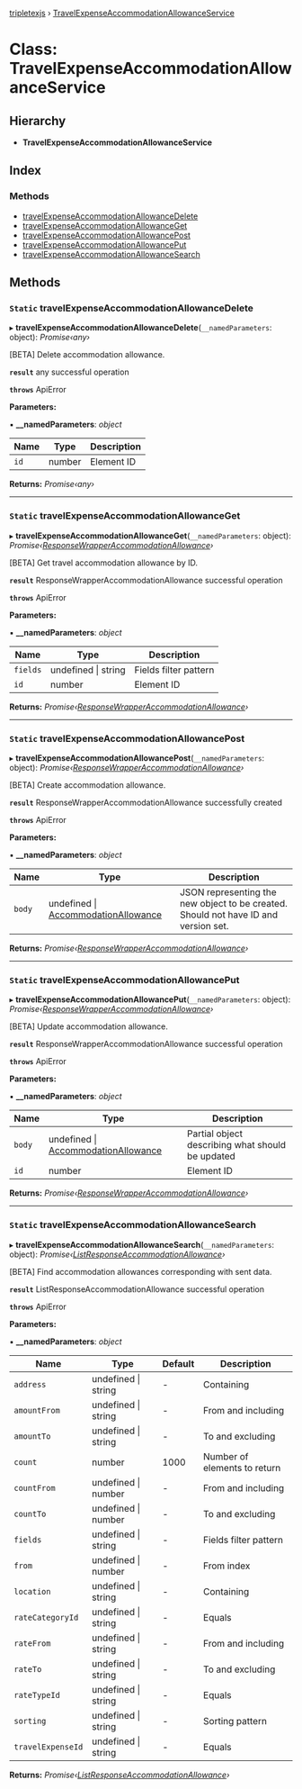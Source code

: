 [tripletexjs](../README.md) › [TravelExpenseAccommodationAllowanceService](travelexpenseaccommodationallowanceservice.md)

# Class: TravelExpenseAccommodationAllowanceService

## Hierarchy

* **TravelExpenseAccommodationAllowanceService**

## Index

### Methods

* [travelExpenseAccommodationAllowanceDelete](travelexpenseaccommodationallowanceservice.md#static-travelexpenseaccommodationallowancedelete)
* [travelExpenseAccommodationAllowanceGet](travelexpenseaccommodationallowanceservice.md#static-travelexpenseaccommodationallowanceget)
* [travelExpenseAccommodationAllowancePost](travelexpenseaccommodationallowanceservice.md#static-travelexpenseaccommodationallowancepost)
* [travelExpenseAccommodationAllowancePut](travelexpenseaccommodationallowanceservice.md#static-travelexpenseaccommodationallowanceput)
* [travelExpenseAccommodationAllowanceSearch](travelexpenseaccommodationallowanceservice.md#static-travelexpenseaccommodationallowancesearch)

## Methods

### `Static` travelExpenseAccommodationAllowanceDelete

▸ **travelExpenseAccommodationAllowanceDelete**(`__namedParameters`: object): *Promise‹any›*

[BETA] Delete accommodation allowance.

**`result`** any successful operation

**`throws`** ApiError

**Parameters:**

▪ **__namedParameters**: *object*

Name | Type | Description |
------ | ------ | ------ |
`id` | number | Element ID |

**Returns:** *Promise‹any›*

___

### `Static` travelExpenseAccommodationAllowanceGet

▸ **travelExpenseAccommodationAllowanceGet**(`__namedParameters`: object): *Promise‹[ResponseWrapperAccommodationAllowance](../interfaces/responsewrapperaccommodationallowance.md)›*

[BETA] Get travel accommodation allowance by ID.

**`result`** ResponseWrapperAccommodationAllowance successful operation

**`throws`** ApiError

**Parameters:**

▪ **__namedParameters**: *object*

Name | Type | Description |
------ | ------ | ------ |
`fields` | undefined &#124; string | Fields filter pattern |
`id` | number | Element ID |

**Returns:** *Promise‹[ResponseWrapperAccommodationAllowance](../interfaces/responsewrapperaccommodationallowance.md)›*

___

### `Static` travelExpenseAccommodationAllowancePost

▸ **travelExpenseAccommodationAllowancePost**(`__namedParameters`: object): *Promise‹[ResponseWrapperAccommodationAllowance](../interfaces/responsewrapperaccommodationallowance.md)›*

[BETA] Create accommodation allowance.

**`result`** ResponseWrapperAccommodationAllowance successfully created

**`throws`** ApiError

**Parameters:**

▪ **__namedParameters**: *object*

Name | Type | Description |
------ | ------ | ------ |
`body` | undefined &#124; [AccommodationAllowance](../interfaces/accommodationallowance.md) | JSON representing the new object to be created. Should not have ID and version set. |

**Returns:** *Promise‹[ResponseWrapperAccommodationAllowance](../interfaces/responsewrapperaccommodationallowance.md)›*

___

### `Static` travelExpenseAccommodationAllowancePut

▸ **travelExpenseAccommodationAllowancePut**(`__namedParameters`: object): *Promise‹[ResponseWrapperAccommodationAllowance](../interfaces/responsewrapperaccommodationallowance.md)›*

[BETA] Update accommodation allowance.

**`result`** ResponseWrapperAccommodationAllowance successful operation

**`throws`** ApiError

**Parameters:**

▪ **__namedParameters**: *object*

Name | Type | Description |
------ | ------ | ------ |
`body` | undefined &#124; [AccommodationAllowance](../interfaces/accommodationallowance.md) | Partial object describing what should be updated |
`id` | number | Element ID |

**Returns:** *Promise‹[ResponseWrapperAccommodationAllowance](../interfaces/responsewrapperaccommodationallowance.md)›*

___

### `Static` travelExpenseAccommodationAllowanceSearch

▸ **travelExpenseAccommodationAllowanceSearch**(`__namedParameters`: object): *Promise‹[ListResponseAccommodationAllowance](../interfaces/listresponseaccommodationallowance.md)›*

[BETA] Find accommodation allowances corresponding with sent data.

**`result`** ListResponseAccommodationAllowance successful operation

**`throws`** ApiError

**Parameters:**

▪ **__namedParameters**: *object*

Name | Type | Default | Description |
------ | ------ | ------ | ------ |
`address` | undefined &#124; string | - | Containing |
`amountFrom` | undefined &#124; string | - | From and including |
`amountTo` | undefined &#124; string | - | To and excluding |
`count` | number | 1000 | Number of elements to return |
`countFrom` | undefined &#124; number | - | From and including |
`countTo` | undefined &#124; number | - | To and excluding |
`fields` | undefined &#124; string | - | Fields filter pattern |
`from` | undefined &#124; number | - | From index |
`location` | undefined &#124; string | - | Containing |
`rateCategoryId` | undefined &#124; string | - | Equals |
`rateFrom` | undefined &#124; string | - | From and including |
`rateTo` | undefined &#124; string | - | To and excluding |
`rateTypeId` | undefined &#124; string | - | Equals |
`sorting` | undefined &#124; string | - | Sorting pattern |
`travelExpenseId` | undefined &#124; string | - | Equals |

**Returns:** *Promise‹[ListResponseAccommodationAllowance](../interfaces/listresponseaccommodationallowance.md)›*
